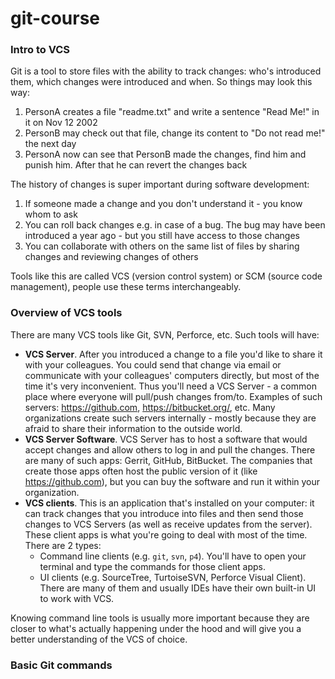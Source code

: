 # git-course

### Intro to VCS

Git is a tool to store files with the ability to track changes: who's introduced them, which changes were introduced and when. So things may look this way:

1. PersonA creates a file "readme.txt" and write a sentence "Read Me!" in it on Nov 12 2002
2. PersonB may check out that file, change its content to "Do not read me!" the next day
3. PersonA now can see that PersonB made the changes, find him and punish him. After that he can revert the changes back

The history of changes is super important during software development:

1. If someone made a change and you don't understand it - you know whom to ask
2. You can roll back changes e.g. in case of a bug. The bug may have been introduced a year ago - but you still have access to those changes
3. You can collaborate with others on the same list of files by sharing changes and reviewing changes of others

Tools like this are called VCS (version control system) or SCM (source code management), people use these terms interchangeably.

### Overview of VCS tools

There are many VCS tools like Git, SVN, Perforce, etc. Such tools will have:

* **VCS Server**. After you introduced a change to a file you'd like to share it with your colleagues. You could send that change via email or communicate with your colleagues' computers directly, but most of the time it's very inconvenient. Thus you'll need a VCS Server - a common place where everyone will pull/push changes from/to. Examples of such servers: https://github.com, https://bitbucket.org/, etc. Many organizations create such servers internally - mostly because they are afraid to share their information to the outside world.
* **VCS Server Software**. VCS Server has to host a software that would accept changes and allow others to log in and pull the changes. There are many of such apps: Gerrit, GitHub, BitBucket. The companies that create those apps often host the public version of it (like https://github.com), but you can buy the software and run it within your organization.
* **VCS clients**. This is an application that's installed on your computer: it can track changes that you introduce into files and then send those changes to VCS Servers (as well as receive updates from the server). These client apps is what you're going to deal with most of the time. There are 2 types:
   * Command line clients (e.g. `git`, `svn`, `p4`). You'll have to open your terminal and type the commands for those client apps.
   * UI clients (e.g. SourceTree, TurtoiseSVN, Perforce Visual Client). There are many of them and usually IDEs have their own built-in UI to work with VCS.

Knowing command line tools is usually more important because they are closer to what's actually happening under the hood and will give you a better understanding of the VCS of choice.

### Basic Git commands